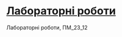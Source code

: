 # [Лабораторні роботи](https://Max2002-dbz.github.io/Web_programming_23_12/ "Site on GitHub Pages") 
Лабораторні роботи, ПМ_23_12
